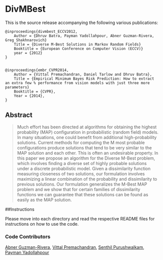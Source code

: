 DivMBest
========

This is the source release accompanying the following various publications:

    @inproceedings{divmbest_ECCV2012,
        Author = {Dhruv Batra, Payman Yadollahpour, Abner Guzman-Rivera, Greg Shakhnarovich}
        Title = {Diverse M-Best Solutions in Markov Random Fields}
        Booktitle = {European Conference on Computer Vision (ECCV)}
        year = {2012}
    }
  
  
    @inproceedings{embr_CVPR2014,
        Author = {Vittal Premachandran, Daniel Tarlow and Dhruv Batra},
        Title = {Empirical Minimum Bayes Risk Prediction: How to extract an extra few % performance from vision models with just three more parameters}
        Booktitle = {CVPR},
        Year = {2014},
    }

## Abstract

> Much effort has been directed at algorithms for obtaining the highest probability (MAP) configuration in probabilistic (random
field) models. In many situations, one could benefit from additional high-probability solutions. Current methods for computing the M most probable configurations produce solutions that tend to be very similar to the MAP solution and each other. This is often an undesirable property. In this paper we propose an algorithm for the Diverse M-Best problem, which involves finding a diverse set of highly probable solutions under a discrete probabilistic model. Given a dissimilarity function measuring
closeness of two solutions, our formulation involves maximizing a linear combination of the probability and dissimilarity to previous solutions. Our formulation generalizes the M-Best MAP problem and we show that for certain families of dissimilarity functions we can guarantee that these solutions can be found as easily as the MAP solution.

##Instructions

Please move into each directory and read the respective README files for instructions on how to use the code.

### Code Contributors

[Abner Guzman-Rivera](http://abnerguzman.com/), [Vittal Premachandran](http://www.cs.ucla.edu/~vittalp/), [Senthil Purushwalkam](https://github.com/senthilps8), [Payman Yadollahpour](http://ttic.uchicago.edu/~pyadolla/)
